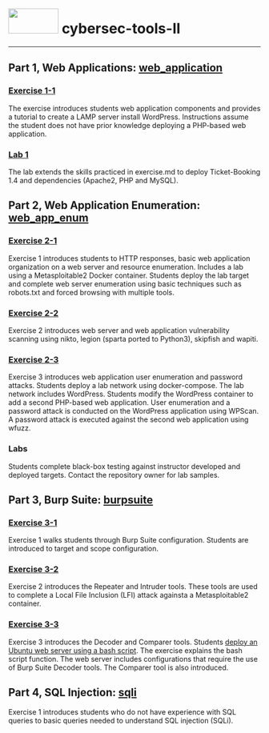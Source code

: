 # <img src="https://www.tamusa.edu/brandguide/jpeglogos/tamusa_final_logo_bw1.jpg" width="100" height="50"> cybersec-tools-II


---
## Part 1, Web Applications: [web_application](https://github.com/kabarton62/cybersec-tools-II/tree/main/web_application)

### [Exercise 1-1](https://github.com/kabarton62/cybersec-tools-II/blob/main/web_application/exercise.md) 
The exercise introduces students web application components and provides a tutorial to create a LAMP server install WordPress. Instructions assume the student does not have prior knowledge deploying a PHP-based web application. 

### [Lab 1](https://github.com/kabarton62/cybersec-tools-II/blob/main/web_application/lab.md) 
The lab extends the skills practiced in exercise.md to deploy Ticket-Booking 1.4 and dependencies (Apache2, PHP and MySQL).

## Part 2, Web Application Enumeration: [web_app_enum](https://github.com/kabarton62/cybersec-tools-II/tree/main/web_app_enum)

### [Exercise 2-1](https://github.com/kabarton62/cybersec-tools-II/blob/main/web_app_enum/exercise1.md)
Exercise 1 introduces students to HTTP responses, basic web application organization on a web server and resource enumeration. Includes a lab using a Metasploitable2 Docker container. Students deploy the lab target and complete web server enumeration using basic techniques such as robots.txt and forced browsing with multiple tools.

### [Exercise 2-2](https://github.com/kabarton62/cybersec-tools-II/blob/main/web_app_enum/exercise2.md)
Exercise 2 introduces web server and web application vulnerability scanning using nikto, legion (sparta ported to Python3), skipfish and wapiti.

### [Exercise 2-3](https://github.com/kabarton62/cybersec-tools-II/blob/main/web_app_enum/exercise3.md)
Exercise 3 introduces web application user enumeration and password attacks. Students deploy a lab network using docker-compose. The lab network includes WordPress. Students modify the WordPress container to add a second PHP-based web application. User enumeration and a password attack is conducted on the WordPress application using WPScan. A password attack is executed against the second web application using wfuzz.

### Labs
Students complete black-box testing against instructor developed and deployed targets. Contact the repository owner for lab samples.

## Part 3, Burp Suite: [burpsuite](https://github.com/kabarton62/cybersec-tools-II/tree/main/burpsuite)

### [Exercise 3-1](https://github.com/kabarton62/cybersec-tools-II/blob/main/burpsuite/exercise1.md)
Exercise 1 walks students through Burp Suite configuration. Students are introduced to target and scope configuration.

### [Exercise 3-2](https://github.com/kabarton62/cybersec-tools-II/blob/main/burpsuite/exercise2.md)
Exercise 2 introduces the Repeater and Intruder tools. These tools are used to complete a Local File Inclusion (LFI) attack againsta a Metasploitable2 container.

### [Exercise 3-3](https://github.com/kabarton62/cybersec-tools-II/blob/main/burpsuite/exercise3.md)
Exercise 3 introduces the Decoder and Comparer tools. Students [deploy an Ubuntu web server using a bash script](https://github.com/kabarton62/cybersec-tools-II/blob/main/burpsuite/exercise3-deploy.sh). The exercise explains the bash script function. The web server includes configurations that require the use of Burp Suite Decoder tools. The Comparer tool is also introduced. 

## Part 4, SQL Injection: [sqli](https://github.com/kabarton62/cybersec-tools-II/blob/main/sqli/exercise1.md)
Exercise 1 introduces students who do not have experience with SQL queries to basic queries needed to understand SQL injection (SQLi).
